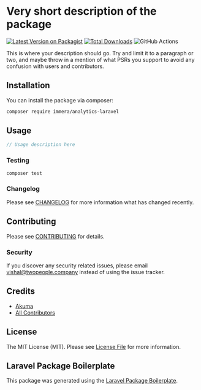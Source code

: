 # Very short description of the package

[![Latest Version on Packagist](https://img.shields.io/packagist/v/immera/analytics-laravel.svg?style=flat-square)](https://packagist.org/packages/immera/analytics-laravel)
[![Total Downloads](https://img.shields.io/packagist/dt/immera/analytics-laravel.svg?style=flat-square)](https://packagist.org/packages/immera/analytics-laravel)
![GitHub Actions](https://github.com/immera/analytics-laravel/actions/workflows/main.yml/badge.svg)

This is where your description should go. Try and limit it to a paragraph or two, and maybe throw in a mention of what PSRs you support to avoid any confusion with users and contributors.

## Installation

You can install the package via composer:

```bash
composer require immera/analytics-laravel
```

## Usage

```php
// Usage description here
```

### Testing

```bash
composer test
```

### Changelog

Please see [CHANGELOG](CHANGELOG.md) for more information what has changed recently.

## Contributing

Please see [CONTRIBUTING](CONTRIBUTING.md) for details.

### Security

If you discover any security related issues, please email vishal@twopeople.company instead of using the issue tracker.

## Credits

-   [Akuma](https://github.com/immera)
-   [All Contributors](../../contributors)

## License

The MIT License (MIT). Please see [License File](LICENSE.md) for more information.

## Laravel Package Boilerplate

This package was generated using the [Laravel Package Boilerplate](https://laravelpackageboilerplate.com).
